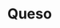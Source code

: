 ---
layout: recipe
title:  "Queso"
image: queso.jpg
imagecredit: 
tags: sauce

ingredients:
- 1 cup raw cashews
- half cup coconut yogurt
- half cup salsa
- 1 tsp cumin
- 0.5 tsp chilli powder
- 0.5 tsp smoked paprika
- 2 tbsp water
- 2 tbsp pickled jalapeños
- 2 tbsp pickled jalapeño brine
- 2 tbsp nutritional yeast

directions:
- Mix all the ingredient and blend.
- Add salt if needed. Keep in mind jalapeño brine has salt
---
